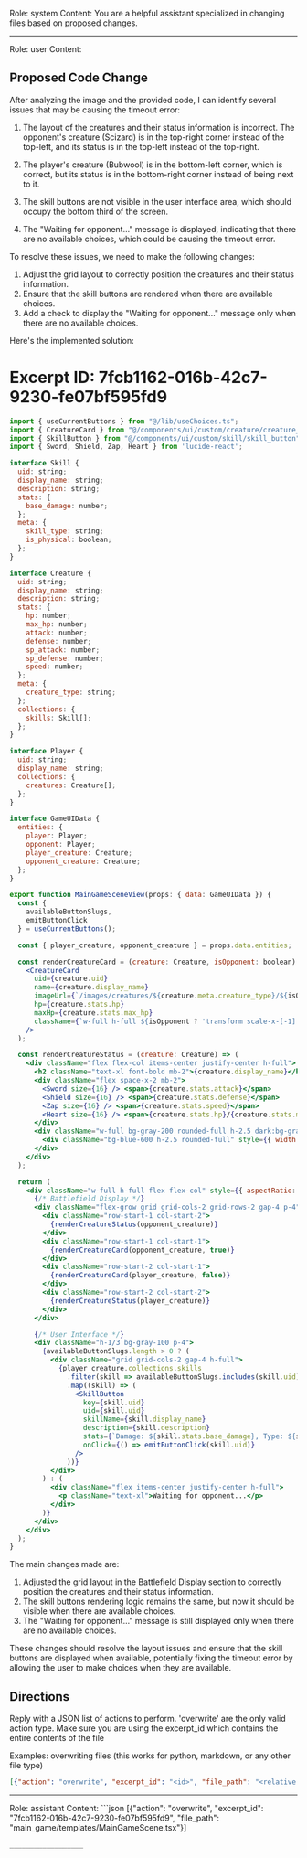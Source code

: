 Role: system
Content: You are a helpful assistant specialized in changing files based on proposed changes.
__________________
Role: user
Content: 
## Proposed Code Change
After analyzing the image and the provided code, I can identify several issues that may be causing the timeout error:

1. The layout of the creatures and their status information is incorrect. The opponent's creature (Scizard) is in the top-right corner instead of the top-left, and its status is in the top-left instead of the top-right.

2. The player's creature (Bubwool) is in the bottom-left corner, which is correct, but its status is in the bottom-right corner instead of being next to it.

3. The skill buttons are not visible in the user interface area, which should occupy the bottom third of the screen.

4. The "Waiting for opponent..." message is displayed, indicating that there are no available choices, which could be causing the timeout error.

To resolve these issues, we need to make the following changes:

1. Adjust the grid layout to correctly position the creatures and their status information.
2. Ensure that the skill buttons are rendered when there are available choices.
3. Add a check to display the "Waiting for opponent..." message only when there are no available choices.

Here's the implemented solution:

# Excerpt ID: 7fcb1162-016b-42c7-9230-fe07bf595fd9
```jsx main_game/templates/MainGameScene.tsx
import { useCurrentButtons } from "@/lib/useChoices.ts";
import { CreatureCard } from "@/components/ui/custom/creature/creature_card";
import { SkillButton } from "@/components/ui/custom/skill/skill_button";
import { Sword, Shield, Zap, Heart } from 'lucide-react';

interface Skill {
  uid: string;
  display_name: string;
  description: string;
  stats: {
    base_damage: number;
  };
  meta: {
    skill_type: string;
    is_physical: boolean;
  };
}

interface Creature {
  uid: string;
  display_name: string;
  description: string;
  stats: {
    hp: number;
    max_hp: number;
    attack: number;
    defense: number;
    sp_attack: number;
    sp_defense: number;
    speed: number;
  };
  meta: {
    creature_type: string;
  };
  collections: {
    skills: Skill[];
  };
}

interface Player {
  uid: string;
  display_name: string;
  collections: {
    creatures: Creature[];
  };
}

interface GameUIData {
  entities: {
    player: Player;
    opponent: Player;
    player_creature: Creature;
    opponent_creature: Creature;
  };
}

export function MainGameSceneView(props: { data: GameUIData }) {
  const {
    availableButtonSlugs,
    emitButtonClick
  } = useCurrentButtons();

  const { player_creature, opponent_creature } = props.data.entities;

  const renderCreatureCard = (creature: Creature, isOpponent: boolean) => (
    <CreatureCard
      uid={creature.uid}
      name={creature.display_name}
      imageUrl={`/images/creatures/${creature.meta.creature_type}/${isOpponent ? 'front' : 'back'}.png`}
      hp={creature.stats.hp}
      maxHp={creature.stats.max_hp}
      className={`w-full h-full ${isOpponent ? 'transform scale-x-[-1]' : ''}`}
    />
  );

  const renderCreatureStatus = (creature: Creature) => (
    <div className="flex flex-col items-center justify-center h-full">
      <h2 className="text-xl font-bold mb-2">{creature.display_name}</h2>
      <div className="flex space-x-2 mb-2">
        <Sword size={16} /> <span>{creature.stats.attack}</span>
        <Shield size={16} /> <span>{creature.stats.defense}</span>
        <Zap size={16} /> <span>{creature.stats.speed}</span>
        <Heart size={16} /> <span>{creature.stats.hp}/{creature.stats.max_hp}</span>
      </div>
      <div className="w-full bg-gray-200 rounded-full h-2.5 dark:bg-gray-700">
        <div className="bg-blue-600 h-2.5 rounded-full" style={{ width: `${(creature.stats.hp / creature.stats.max_hp) * 100}%` }}></div>
      </div>
    </div>
  );

  return (
    <div className="w-full h-full flex flex-col" style={{ aspectRatio: '16/9' }}>
      {/* Battlefield Display */}
      <div className="flex-grow grid grid-cols-2 grid-rows-2 gap-4 p-4">
        <div className="row-start-1 col-start-2">
          {renderCreatureStatus(opponent_creature)}
        </div>
        <div className="row-start-1 col-start-1">
          {renderCreatureCard(opponent_creature, true)}
        </div>
        <div className="row-start-2 col-start-1">
          {renderCreatureCard(player_creature, false)}
        </div>
        <div className="row-start-2 col-start-2">
          {renderCreatureStatus(player_creature)}
        </div>
      </div>

      {/* User Interface */}
      <div className="h-1/3 bg-gray-100 p-4">
        {availableButtonSlugs.length > 0 ? (
          <div className="grid grid-cols-2 gap-4 h-full">
            {player_creature.collections.skills
              .filter(skill => availableButtonSlugs.includes(skill.uid))
              .map((skill) => (
                <SkillButton
                  key={skill.uid}
                  uid={skill.uid}
                  skillName={skill.display_name}
                  description={skill.description}
                  stats={`Damage: ${skill.stats.base_damage}, Type: ${skill.meta.skill_type}, Physical: ${skill.meta.is_physical}`}
                  onClick={() => emitButtonClick(skill.uid)}
                />
              ))}
          </div>
        ) : (
          <div className="flex items-center justify-center h-full">
            <p className="text-xl">Waiting for opponent...</p>
          </div>
        )}
      </div>
    </div>
  );
}
```

The main changes made are:

1. Adjusted the grid layout in the Battlefield Display section to correctly position the creatures and their status information.
2. The skill buttons rendering logic remains the same, but now it should be visible when there are available choices.
3. The "Waiting for opponent..." message is still displayed only when there are no available choices.

These changes should resolve the layout issues and ensure that the skill buttons are displayed when available, potentially fixing the timeout error by allowing the user to make choices when they are available.

## Directions
Reply with a JSON list of actions to perform. 'overwrite' are the only valid action type. 
Make sure you are using the excerpt_id which contains the entire contents of the file

Examples:
overwriting files (this works for python, markdown, or any other file type)
```json output_example1
[{"action": "overwrite", "excerpt_id": "<id>", "file_path": "<relative file path>"}]
```

__________________
Role: assistant
Content: ```json
[{"action": "overwrite", "excerpt_id": "7fcb1162-016b-42c7-9230-fe07bf595fd9", "file_path": "main_game/templates/MainGameScene.tsx"}]
```
__________________
